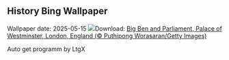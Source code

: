 ## History Bing Wallpaper
Wallpaper date: 2025-05-15
![](https://www.bing.com/th?id=OHR.LondonParliament_EN-IN4475440939_UHD.jpg&w=1000)Download: [Big Ben and Parliament, Palace of Westminster, London, England (© Puthipong Worasaran/Getty Images)](https://www.bing.com/th?id=OHR.LondonParliament_EN-IN4475440939_UHD.jpg)

Auto get programm by LtgX
